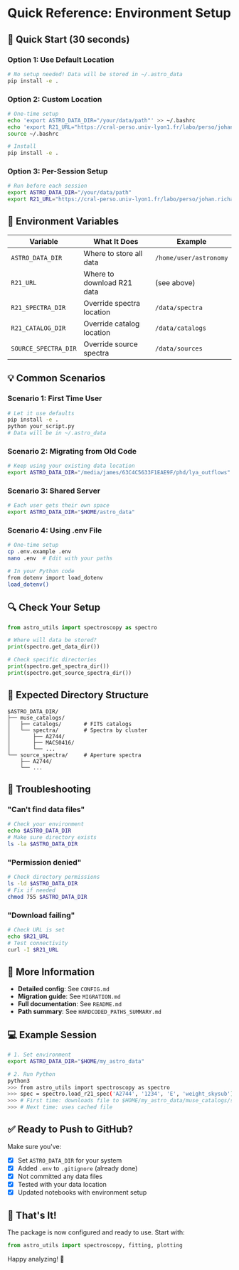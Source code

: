 # Quick Reference: Environment Setup

## 🚀 Quick Start (30 seconds)

### Option 1: Use Default Location
```bash
# No setup needed! Data will be stored in ~/.astro_data
pip install -e .
```

### Option 2: Custom Location
```bash
# One-time setup
echo 'export ASTRO_DATA_DIR="/your/data/path"' >> ~/.bashrc
echo 'export R21_URL="https://cral-perso.univ-lyon1.fr/labo/perso/johan.richard/MUSE_data_release/"' >> ~/.bashrc
source ~/.bashrc

# Install
pip install -e .
```

### Option 3: Per-Session Setup
```bash
# Run before each session
export ASTRO_DATA_DIR="/your/data/path"
export R21_URL="https://cral-perso.univ-lyon1.fr/labo/perso/johan.richard/MUSE_data_release/"
```

## 📁 Environment Variables

| Variable | What It Does | Example |
|----------|--------------|---------|
| `ASTRO_DATA_DIR` | Where to store all data | `/home/user/astronomy` |
| `R21_URL` | Where to download R21 data | (see above) |
| `R21_SPECTRA_DIR` | Override spectra location | `/data/spectra` |
| `R21_CATALOG_DIR` | Override catalog location | `/data/catalogs` |
| `SOURCE_SPECTRA_DIR` | Override source spectra | `/data/sources` |

## 💡 Common Scenarios

### Scenario 1: First Time User
```bash
# Let it use defaults
pip install -e .
python your_script.py
# Data will be in ~/.astro_data
```

### Scenario 2: Migrating from Old Code
```bash
# Keep using your existing data location
export ASTRO_DATA_DIR="/media/james/63C4C5633F1EAE9F/phd/lya_outflows"
```

### Scenario 3: Shared Server
```bash
# Each user gets their own space
export ASTRO_DATA_DIR="$HOME/astro_data"
```

### Scenario 4: Using .env File
```bash
# One-time setup
cp .env.example .env
nano .env  # Edit with your paths

# In your Python code
from dotenv import load_dotenv
load_dotenv()
```

## 🔍 Check Your Setup

```python
from astro_utils import spectroscopy as spectro

# Where will data be stored?
print(spectro.get_data_dir())

# Check specific directories
print(spectro.get_spectra_dir())
print(spectro.get_source_spectra_dir())
```

## 📂 Expected Directory Structure

```
$ASTRO_DATA_DIR/
├── muse_catalogs/
│   ├── catalogs/       # FITS catalogs
│   └── spectra/        # Spectra by cluster
│       ├── A2744/
│       ├── MACS0416/
│       └── ...
└── source_spectra/     # Aperture spectra
    ├── A2744/
    └── ...
```

## 🐛 Troubleshooting

### "Can't find data files"
```bash
# Check your environment
echo $ASTRO_DATA_DIR
# Make sure directory exists
ls -la $ASTRO_DATA_DIR
```

### "Permission denied"
```bash
# Check directory permissions
ls -ld $ASTRO_DATA_DIR
# Fix if needed
chmod 755 $ASTRO_DATA_DIR
```

### "Download failing"
```bash
# Check URL is set
echo $R21_URL
# Test connectivity
curl -I $R21_URL
```

## 📖 More Information

- **Detailed config**: See `CONFIG.md`
- **Migration guide**: See `MIGRATION.md`
- **Full documentation**: See `README.md`
- **Path summary**: See `HARDCODED_PATHS_SUMMARY.md`

## 💻 Example Session

```bash
# 1. Set environment
export ASTRO_DATA_DIR="$HOME/my_astro_data"

# 2. Run Python
python3
>>> from astro_utils import spectroscopy as spectro
>>> spec = spectro.load_r21_spec('A2744', '1234', 'E', 'weight_skysub')
>>> # First time: downloads file to $HOME/my_astro_data/muse_catalogs/spectra/A2744/
>>> # Next time: uses cached file
```

## ✅ Ready to Push to GitHub?

Make sure you've:
- [x] Set `ASTRO_DATA_DIR` for your system
- [x] Added `.env` to `.gitignore` (already done)
- [x] Not committed any data files
- [x] Tested with your data location
- [x] Updated notebooks with environment setup

## 🎯 That's It!

The package is now configured and ready to use. Start with:

```python
from astro_utils import spectroscopy, fitting, plotting
```

Happy analyzing! 🔭
